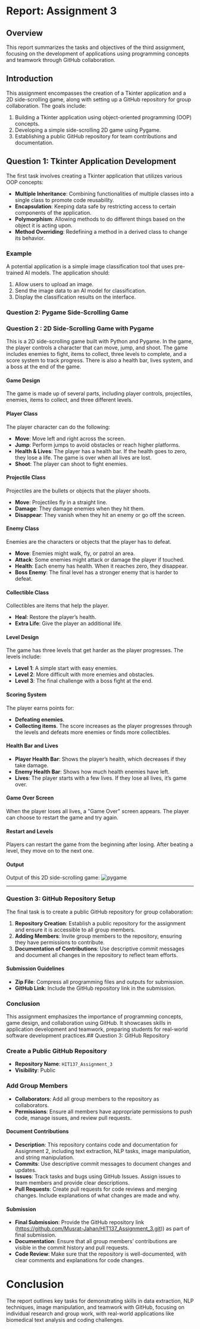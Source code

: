 # Report: Assignment 3 

## Overview

This report summarizes the tasks and objectives of the third assignment, focusing on the development of applications using programming concepts and teamwork through GitHub collaboration.

## Introduction
This assignment encompasses the creation of a Tkinter application and a 2D side-scrolling game, along with setting up a GitHub repository for group collaboration. The goals include:

1. Building a Tkinter application using object-oriented programming (OOP) concepts.
2. Developing a simple side-scrolling 2D game using Pygame.
3. Establishing a public GitHub repository for team contributions and documentation.

## Question 1: Tkinter Application Development
The first task involves creating a Tkinter application that utilizes various OOP concepts:

- **Multiple Inheritance**: Combining functionalities of multiple classes into a single class to promote code reusability.
- **Encapsulation**: Keeping data safe by restricting access to certain components of the application.
- **Polymorphism**: Allowing methods to do different things based on the object it is acting upon.
- **Method Overriding**: Redefining a method in a derived class to change its behavior.

### Example
A potential application is a simple image classification tool that uses pre-trained AI models. The application should:

1. Allow users to upload an image.
2. Send the image data to an AI model for classification.
3. Display the classification results on the interface.

### Question 2: Pygame Side-Scrolling Game
### Question 2 : 2D Side-Scrolling Game with Pygame

This is a 2D side-scrolling game built with Python and Pygame. In the game, the player controls a character that can move, jump, and shoot. The game includes enemies to fight, items to collect, three levels to complete, and a score system to track progress. There is also a health bar, lives system, and a boss at the end of the game.

#### **Game Design**
The game is made up of several parts, including player controls, projectiles, enemies, items to collect, and three different levels.

#### **Player Class**
The player character can do the following:
- **Move**: Move left and right across the screen.
- **Jump**: Perform jumps to avoid obstacles or reach higher platforms.
- **Health & Lives**: The player has a health bar. If the health goes to zero, they lose a life. The game is over when all lives are lost.
- **Shoot**: The player can shoot to fight enemies.

#### **Projectile Class**
Projectiles are the bullets or objects that the player shoots.
- **Move**: Projectiles fly in a straight line.
- **Damage**: They damage enemies when they hit them.
- **Disappear**: They vanish when they hit an enemy or go off the screen.

#### **Enemy Class**
Enemies are the characters or objects that the player has to defeat. 
- **Move**: Enemies might walk, fly, or patrol an area.
- **Attack**: Some enemies might attack or damage the player if touched.
- **Health**: Each enemy has health. When it reaches zero, they disappear.
- **Boss Enemy**: The final level has a stronger enemy that is harder to defeat.

#### **Collectible Class**
Collectibles are items that help the player.
- **Heal**: Restore the player’s health.
- **Extra Life**: Give the player an additional life.

#### **Level Design**
The game has three levels that get harder as the player progresses. The levels include:
- **Level 1**: A simple start with easy enemies.
- **Level 2**: More difficult with more enemies and obstacles.
- **Level 3**: The final challenge with a boss fight at the end.

#### **Scoring System**
The player earns points for:
- **Defeating enemies**.
- **Collecting items**.
The score increases as the player progresses through the levels and defeats more enemies or finds more collectibles.

#### **Health Bar and Lives**
- **Player Health Bar**: Shows the player’s health, which decreases if they take damage.
- **Enemy Health Bar**: Shows how much health enemies have left.
- **Lives**: The player starts with a few lives. If they lose all lives, it’s game over.

#### **Game Over Screen**
When the player loses all lives, a "Game Over" screen appears. The player can choose to restart the game and try again.

#### **Restart and Levels**
Players can restart the game from the beginning after losing. After beating a level, they move on to the next one.

#### **Output**
Output of this 2D side-scrolling game:
![pygame](Output/Q2pygame.png)

---
### Question 3: GitHub Repository Setup
The final task is to create a public GitHub repository for group collaboration:

1. **Repository Creation**: Establish a public repository for the assignment and ensure it is accessible to all group members.
2. **Adding Members**: Invite group members to the repository, ensuring they have permissions to contribute.
3. **Documentation of Contributions**: Use descriptive commit messages and document all changes in the repository to reflect team efforts.

#### Submission Guidelines
- **Zip File**: Compress all programming files and outputs for submission.
- **GitHub Link**: Include the GitHub repository link in the submission.

### Conclusion
This assignment emphasizes the importance of programming concepts, game design, and collaboration using GitHub. It showcases skills in application development and teamwork, preparing students for real-world software development practices.## Question 3: GitHub Repository

### Create a Public GitHub Repository

- **Repository Name**: `HIT137_Assignment_3`
- **Visibility**: Public

### Add Group Members

- **Collaborators**: Add all group members to the repository as collaborators.
- **Permissions**: Ensure all members have appropriate permissions to push code, manage issues, and review pull requests.

#### Document Contributions
- **Description**: This repository contains code and documentation for Assignment 2, including text extraction, NLP tasks, image manipulation, and string manipulation.
- **Commits**: Use descriptive commit messages to document changes and updates.
- **Issues**: Track tasks and bugs using GitHub Issues. Assign issues to team members and provide clear descriptions.
- **Pull Requests**: Create pull requests for code reviews and merging changes. Include explanations of what changes are made and why.

#### Submission

- **Final Submission**: Provide the GitHub repository link (https://github.com/Musrat-Jahan/HIT137_Assignment_3.git))  as part of final submission. 
- **Documentation**: Ensure that all group members’ contributions are visible in the commit history and pull requests.
- **Code Review**: Make sure that the repository is well-documented, with clear comments and explanations for code changes.

# Conclusion

The report outlines key tasks for demonstrating skills in data extraction, NLP techniques, image manipulation, and teamwork with GitHub, focusing on individual research and group work, with real-world applications like biomedical text analysis and coding challenges.

